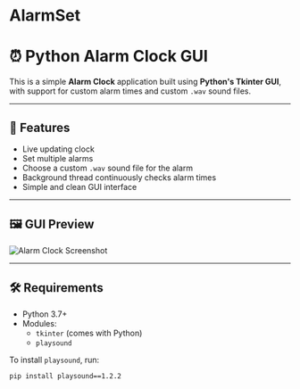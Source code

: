 # AlarmSet

# ⏰ Python Alarm Clock GUI

This is a simple **Alarm Clock** application built using **Python's Tkinter GUI**, with support for custom alarm times and custom `.wav` sound files.

---

## 🚀 Features

- Live updating clock
- Set multiple alarms
- Choose a custom `.wav` sound file for the alarm
- Background thread continuously checks alarm times
- Simple and clean GUI interface

---

## 🖼 GUI Preview

![Alarm Clock Screenshot](screenshot.png) <!-- Optional: add your own screenshot -->

---

## 🛠 Requirements

- Python 3.7+
- Modules:
  - `tkinter` (comes with Python)
  - `playsound`

To install `playsound`, run:

```bash
pip install playsound==1.2.2
